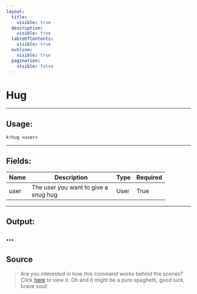 ```yaml
---
layout:
  title:
    visible: true
  description:
    visible: true
  tableOfContents:
    visible: true
  outline:
    visible: true
  pagination:
    visible: false
---
```


# Hug

***

## Usage:

```
k!hug <user>
```

***

## Fields:

<table><thead><tr><th>Name</th><th width="215">Description</th><th>Type</th><th>Required</th></tr></thead><tbody><tr><td>user</td><td>The user you want to give a snug hug</td><td>User</td><td>True</td></tr></tbody></table>

***

## Output:

<div align="left"><figure><img src="/Outputs/Hug.png" alt=""><figcaption></figcaption></figure></div>
***

## Source

> Are you interested in how this command works behind the scenes? Click [here](https://github.com/Kiko-Labs/Kiko-San/blob/stable/src/Prefix%20Commands/Roleplay/hug.js) to view it. Oh and it might be a pure spaghetti, good luck, brave soul!
